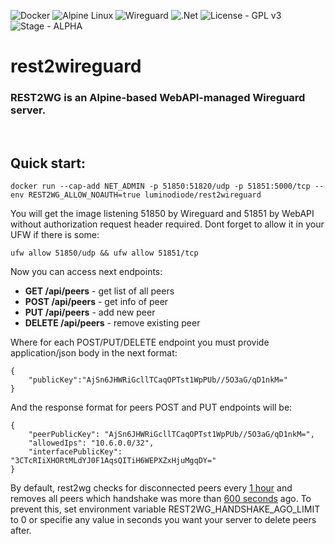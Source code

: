 ![Docker](https://img.shields.io/badge/docker-%230db7ed.svg?style=for-the-badge&logo=docker&logoColor=white)
![Alpine Linux](https://img.shields.io/badge/Alpine_Linux-%230D597F.svg?style=for-the-badge&logo=alpine-linux&logoColor=white) 
![Wireguard](https://img.shields.io/badge/wireguard-%2388171A.svg?style=for-the-badge&logo=wireguard&logoColor=white)
![.Net](https://img.shields.io/badge/.NET-5C2D91?style=for-the-badge&logo=.net&logoColor=white)
![License - GPL v3](https://img.shields.io/badge/License-GPL_3-2ea44f?style=for-the-badge)
![Stage - ALPHA](https://img.shields.io/badge/stage-alpha-ADD8E6?style=for-the-badge)
# rest2wireguard
### REST2WG is an Alpine-based WebAPI-managed Wireguard server.
<br/>

## Quick start:
    docker run --cap-add NET_ADMIN -p 51850:51820/udp -p 51851:5000/tcp --env REST2WG_ALLOW_NOAUTH=true luminodiode/rest2wireguard
You will get the image listening 51850 by Wireguard and 51851 by WebAPI without authorization request header required. Dont forget to allow it in your UFW if there is some:

    ufw allow 51850/udp && ufw allow 51851/tcp
    
Now you can access next endpoints:
- **GET /api/peers** - get list of all peers
- **POST /api/peers** - get info of peer
- **PUT /api/peers** - add new peer
- **DELETE /api/peers** - remove existing peer

Where for each POST/PUT/DELETE endpoint you must provide application/json body in the next format:

    {
        "publicKey":"AjSn6JHWRiGcllTCaqOPTst1WpPUb//5O3aG/qD1nkM="
    }
    
    
And the response format for peers POST and PUT endpoints will be:

    {
        "peerPublicKey": "AjSn6JHWRiGcllTCaqOPTst1WpPUb//5O3aG/qD1nkM=",
        "allowedIps": "10.6.0.0/32",
        "interfacePublicKey": "3CTcRIiXHORtMLdYJ0F1AqsQITiH6WEPXZxHjuMgqDY="
    }

By default, rest2wg checks for disconnected peers every <ins>1 hour</ins> and removes all peers which handshake was more than <ins>600 seconds</ins> ago. To prevent this, set environment variable REST2WG_HANDSHAKE_AGO_LIMIT to 0 or specifie any value in seconds you want your server to delete peers after.
